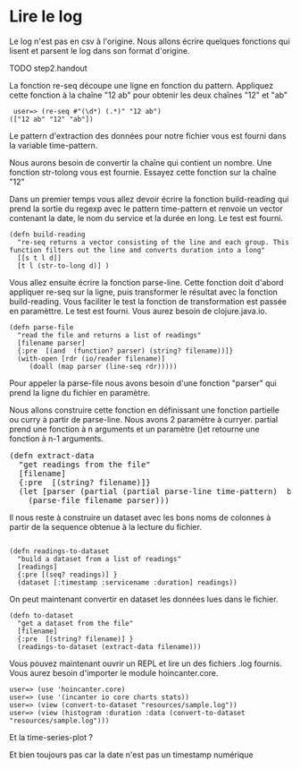 # Lire le log

Le log n'est pas en csv à l'origine. Nous allons écrire quelques fonctions qui lisent et parsent le log dans son format d'origine.

TODO step2.handout 

La fonction re-seq découpe une ligne en fonction du pattern. Appliquez cette fonction à la chaîne "12 ab" pour obtenir les deux chaînes "12" et "ab"

<pre><code> user=> (re-seq #"(\d*) (.*)" "12 ab") 
(["12 ab" "12" "ab"])
</code></pre>

Le pattern d'extraction des données pour notre fichier vous est fourni dans la variable time-pattern.

Nous aurons besoin de convertir la chaîne qui contient un nombre. Une fonction str-tolong vous est fournie. Essayez cette fonction sur la chaîne "12"

Dans un premier temps vous allez devoir écrire la fonction build-reading qui prend la sortie du regexp avec le pattern time-pattern et renvoie un vector contenant la date, le nom du service et la durée en long. Le test est fourni.

<pre><code>(defn build-reading
  "re-seq returns a vector consisting of the line and each group. This function filters out the line and converts duration into a long"
  [[s t l d]]
  [t l (str-to-long d)] )
</code></pre>

Vous allez ensuite écrire la fonction parse-line. Cette fonction doit d'abord appliquer re-seq sur la ligne, puis transformer le résultat avec la fonction build-reading. Vous faciliter le test la fonction de transformation est passée en paramèttre. Le test est fourni. Vous aurez besoin de clojure.java.io.
 
<pre><code>(defn parse-file 
  "read the file and returns a list of readings"
  [filename parser]
  {:pre  [(and  (function? parser) (string? filename))]} 
  (with-open [rdr (io/reader filename)]
     (doall (map parser (line-seq rdr)))))
</code></pre>

Pour appeler la parse-file nous avons besoin d'une fonction "parser" qui prend la ligne du fichier en paramètre. 

Nous allons construire cette fonction en définissant une fonction partielle ou curry à partir de parse-line. Nous avons 2 paramètre à curryer. partial prend une fonction à n arguments et un paramètre ()et retourne une fonction à n-1 arguments.

<pre><core>(defn extract-data 
  "get readings from the file"
  [filename]
  {:pre  [(string? filename)]} 
  (let [parser (partial (partial parse-line time-pattern)  build-reading) ]
    (parse-file filename parser))) 
</core></pre>

Il nous reste à construire un dataset avec les bons noms de colonnes à partir de la sequence obtenue à la lecture du fichier.

<pre><code>
(defn readings-to-dataset
  "build a dataset from a list of readings"
  [readings]
  {:pre [(seq? readings)] } 
  (dataset [:timestamp :servicename :duration] readings))
</code></pre>

On peut maintenant convertir en dataset les données lues dans le fichier.

<pre><code>(defn to-dataset
  "get a dataset from the file"
  [filename]
  {:pre  [(string? filename)] } 
  (readings-to-dataset (extract-data filename)))
</code></pre>

Vous pouvez maintenant ouvrir un REPL et lire un des fichiers .log fournis. Vous aurez besoin d'importer le module hoincanter.core.

<pre><code>user=> (use 'hoincanter.core)
user=> (use '(incanter io core charts stats))
user=> (view (convert-to-dataset "resources/sample.log"))
user=> (view (histogram :duration :data (convert-to-dataset "resources/sample.log")))
</code></pre>

Et la time-series-plot ? 

Et bien toujours pas car la date n'est pas un timestamp numérique



